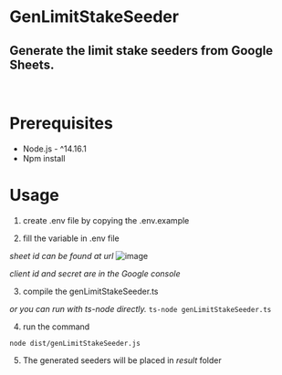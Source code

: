 # GenLimitStakeSeeder

## Generate the limit stake seeders from Google Sheets.
<br/>

# Prerequisites
* Node.js - ^14.16.1
* Npm install

# Usage
1. create .env file by copying the .env.example

2. fill the variable in .env file

*sheet id can be found at url*
![image](https://user-images.githubusercontent.com/3764150/150907255-083c5cd3-7021-41b5-a785-1d96dedcfb56.png)

*client id and secret are in the Google console*

3. compile the genLimitStakeSeeder.ts

*or you can run with ts-node directly.*
```ts-node genLimitStakeSeeder.ts```

4. run the command
```
node dist/genLimitStakeSeeder.js
```
5. The generated seeders will be placed in *result* folder
